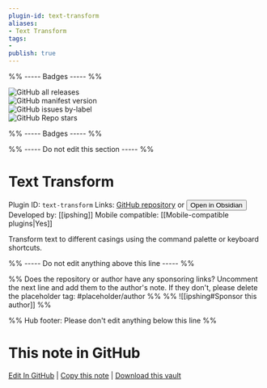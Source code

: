```yaml
---
plugin-id: text-transform
aliases:
- Text Transform
tags: 
- 
publish: true
---
```


%% ----- Badges ----- %%

![GitHub all releases](https://img.shields.io/github/downloads/ipshing/obsidian-text-transform/total?color=573E7A&logo=github&style=for-the-badge)   
![GitHub manifest version](https://img.shields.io/github/manifest-json/v/ipshing/obsidian-text-transform?color=573E7A&logo=github&style=for-the-badge)   
![GitHub issues by-label](https://img.shields.io/github/issues/ipshing/obsidian-text-transform/help%20wanted?color=573E7A&logo=github&style=for-the-badge)   
![GitHub Repo stars](https://img.shields.io/github/stars/ipshing/obsidian-text-transform?color=573E7A&logo=github&style=for-the-badge)

%% ----- Badges ----- %%

%% ----- Do not edit this section ----- %%

# Text Transform

Plugin ID: `text-transform`
Links: [GitHub repository](https://github.com/ipshing/obsidian-text-transform) or [<button id=HH>Open in Obsidian</button>](obsidian://show-plugin?id=text-transform)
Developed by: [[ipshing]]
Mobile compatible: [[Mobile-compatible plugins|Yes]]

Transform text to different casings using the command palette or keyboard shortcuts.

%% ----- Do not edit anything above this line ----- %% 

%% Does the repository or author have any sponsoring links? Uncomment the next line and add them to the author's note. If they don't, please delete the placeholder tag: #placeholder/author %%
%% ![[ipshing#Sponsor this author]] %%

%% Hub footer: Please don't edit anything below this line %%

# This note in GitHub

<span class="git-footer">[Edit In GitHub](https://github.dev/obsidian-community/obsidian-hub/blob/main/02%20-%20Community%20Expansions/02.05%20All%20Community%20Expansions/Plugins/text-transform.md "git-hub-edit-note") | [Copy this note](https://raw.githubusercontent.com/obsidian-community/obsidian-hub/main/02%20-%20Community%20Expansions/02.05%20All%20Community%20Expansions/Plugins/text-transform.md "git-hub-copy-note") | [Download this vault](https://github.com/obsidian-community/obsidian-hub/archive/refs/heads/main.zip "git-hub-download-vault") </span>
